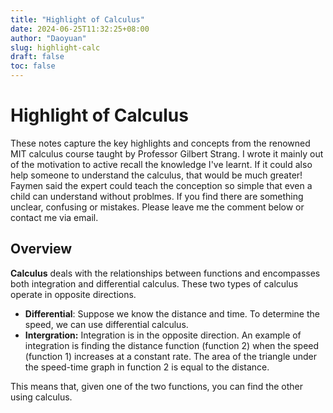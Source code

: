 ```yaml
---
title: "Highlight of Calculus"
date: 2024-06-25T11:32:25+08:00
author: "Daoyuan"
slug: highlight-calc
draft: false
toc: false
---
```


# Highlight of Calculus
These notes capture the key highlights and concepts from the renowned MIT calculus course taught by Professor Gilbert Strang. I wrote it mainly out of the motivation to active recall the knowledge I've learnt. If it could also help someone to understand the calculus, that would be much greater!
Faymen said the expert could teach the conception so simple that even a child can understand without problmes. If you find there are something unclear, confusing or mistakes. Please leave me the comment below or contact me via email. 
## Overview
**Calculus** deals with the relationships between functions and encompasses both integration and differential calculus. These two types of calculus operate in opposite directions.

- **Differential**: Suppose we know the distance and time. To determine the speed, we can use differential calculus.
- **Intergration:** Integration is in the opposite direction. An example of integration is finding the distance function (function 2) when the speed (function 1) increases at a constant rate. The area of the triangle under the speed-time graph in function 2 is equal to the distance.

This means that, given one of the two functions, you can find the other using calculus.